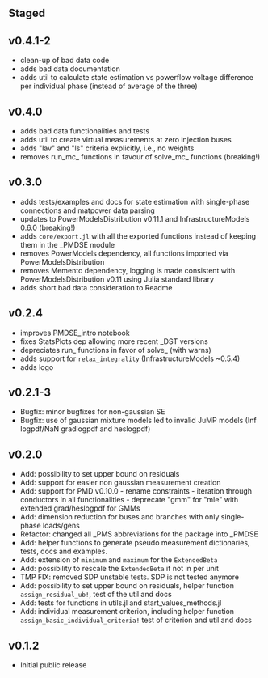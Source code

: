 ## Staged

## v0.4.1-2
- clean-up of bad data code
- adds bad data documentation
- adds util to calculate state estimation vs powerflow voltage difference per individual phase (instead of average of the three)

## v0.4.0
- adds bad data functionalities and tests
- adds util to create virtual measurements at zero injection buses
- adds "lav" and "ls" criteria explicitly, i.e., no weights
- removes run_mc_ functions in favour of solve_mc_ functions (breaking!)

## v0.3.0
- adds tests/examples and docs for state estimation with single-phase connections and matpower data parsing 
- updates to PowerModelsDistribution v0.11.1 and InfrastructureModels 0.6.0 (breaking!)
- adds `core/export.jl` with all the exported functions instead of keeping them in the _PMDSE module
- removes PowerModels dependency, all functions imported via PowerModelsDistribution
- removes Memento dependency, logging is made consistent with PowerModelsDistribution v0.11 using Julia standard library
- adds short bad data consideration to Readme

## v0.2.4
- improves PMDSE_intro notebook
- fixes StatsPlots dep allowing more recent _DST versions
- depreciates run_ functions in favor of solve_ (with warns)
- adds support for `relax_integrality` (InfrastructureModels ~0.5.4)
- adds logo

## v0.2.1-3
- Bugfix: minor bugfixes for non-gaussian SE
- Bugfix: use of gaussian mixture models led to invalid JuMP models (Inf logpdf/NaN gradlogpdf and heslogpdf)

## v0.2.0
- Add: possibility to set upper bound on residuals
- Add: support for easier non gaussian measurement creation
- Add: support for PMD v0.10.0
      - rename constraints
      - iteration through conductors in all functionalities
      - deprecate "gmm" for "mle" with extended grad/heslogpdf for GMMs
- Add: dimension reduction for buses and branches with only single-phase loads/gens
- Refactor: changed all _PMS abbreviations for the package into _PMDSE
- Add: helper functions to generate pseudo measurement dictionaries, tests, docs and examples.
- Add: extension of `minimum` and `maximum` for the `ExtendedBeta`
- Add: possibility to rescale the `ExtendedBeta` if not in per unit
- TMP FIX: removed SDP unstable tests. SDP is not tested anymore
- Add: possibility to set upper bound on residuals, helper function `assign_residual_ub!`, test of the util and docs
- Add: tests for functions in utils.jl and start_values_methods.jl
- Add: individual measurement criterion, including helper function `assign_basic_individual_criteria!` test of criterion and util and docs

## v0.1.2

- Initial public release
